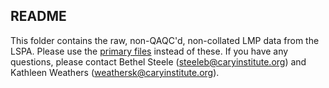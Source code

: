 ## README 

This folder contains the raw, non-QAQC'd, non-collated LMP data from the LSPA. Please use the [primary files](https://github.com/Lake-Sunapee-Protective-Association/LMP/tree/main/primary%20files) instead of these. If you have any questions, please contact Bethel Steele (steeleb@caryinstitute.org) and Kathleen Weathers (weathersk@caryinstitute.org).